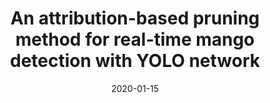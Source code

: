 ---
title: "An attribution-based pruning method for real-time mango detection with YOLO network"
collection: publications
permalink: /publication/2020-attr-prune
date: 2020-01-15
venue: 'Computers and Electronics in Agriculture'
# paperurl: '/files/pdf/research/Turning the Lights on.pdf'
link: 'https://www.sciencedirect.com/science/article/pii/S0168169919313717?dgcid=author'
github: 'https://github.com/GlowingHorse/Fast-Mango-Detection'
code: 'https://doi.org/10.5281/zenodo.3534596'
zenodo: 'https://zenodo.org/badge/DOI/10.5281/zenodo.3534596.svg'
citation: 'Rui Shi, <a href="https://li-tianxing.github.io/">Tianxing Li</a>, <a href="http://www.graco.c.u-tokyo.ac.jp/yama-lab/index.php">Yasushi Yamaguchi</a>. <i>Computers and Electronics in Agriculture</i>, 2020, 169: 105214.'
---